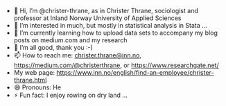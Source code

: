 - 👋 Hi, I’m @christer-thrane, as in Christer Thrane, sociologist and professor at Inland Norway University of Applied Sciences
- 👀 I’m interested in much, but mostly in statistical analysis in Stata ...
- 🌱 I’m currently learning how to upload data sets to accompany my blog posts on medium.com and my research 
- 💞️ I’m all good, thank you :-)
- 📫 How to reach me: christer.thrane@inn.no, https://medium.com/@christerthrane, or https://www.researchgate.net/
- My web page: https://www.inn.no/english/find-an-employee/christer-thrane.html
- 😄 Pronouns: He
- ⚡ Fun fact: I enjoy rowing on dry land ...

<!---
christer-thrane/christer-thrane is a ✨ special ✨ repository because its `README.md` (this file) appears on your GitHub profile.
You can click the Preview link to take a look at your changes.
--->
